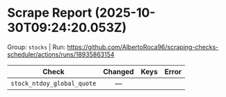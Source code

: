 # Scrape Report (2025-10-30T09:24:20.053Z)

Group: `stocks`  |  Run: https://github.com/AlbertoRoca96/scraping-checks-scheduler/actions/runs/18935863154

| Check | Changed | Keys | Error |
|---|:---:|:--|:--|
| `stock_ntdoy_global_quote` | — |  |  |
